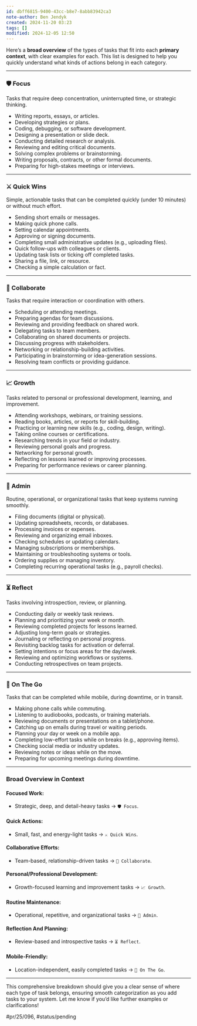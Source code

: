 ```yaml
---
id: dbff6815-9400-43cc-b8e7-8abb83942ca3
note-author: Ben Jendyk
created: 2024-11-20 03:23
tags: []
modified: 2024-12-05 12:50
---
```


Here’s a **broad overview** of the types of tasks that fit into each **primary context**, with clear examples for each. This list is designed to help you quickly understand what kinds of actions belong in each category.

---

### **🛡️ Focus**

Tasks that require deep concentration, uninterrupted time, or strategic thinking.

- Writing reports, essays, or articles.
- Developing strategies or plans.
- Coding, debugging, or software development.
- Designing a presentation or slide deck.
- Conducting detailed research or analysis.
- Reviewing and editing critical documents.
- Solving complex problems or brainstorming.
- Writing proposals, contracts, or other formal documents.
- Preparing for high-stakes meetings or interviews.

---

### **⚔️ Quick Wins**

Simple, actionable tasks that can be completed quickly (under 10 minutes) or without much effort.

- Sending short emails or messages.
- Making quick phone calls.
- Setting calendar appointments.
- Approving or signing documents.
- Completing small administrative updates (e.g., uploading files).
- Quick follow-ups with colleagues or clients.
- Updating task lists or ticking off completed tasks.
- Sharing a file, link, or resource.
- Checking a simple calculation or fact.

---

### **🤝 Collaborate**

Tasks that require interaction or coordination with others.

- Scheduling or attending meetings.
- Preparing agendas for team discussions.
- Reviewing and providing feedback on shared work.
- Delegating tasks to team members.
- Collaborating on shared documents or projects.
- Discussing progress with stakeholders.
- Networking or relationship-building activities.
- Participating in brainstorming or idea-generation sessions.
- Resolving team conflicts or providing guidance.

---

### **📈 Growth**

Tasks related to personal or professional development, learning, and improvement.

- Attending workshops, webinars, or training sessions.
- Reading books, articles, or reports for skill-building.
- Practicing or learning new skills (e.g., coding, design, writing).
- Taking online courses or certifications.
- Researching trends in your field or industry.
- Reviewing personal goals and progress.
- Networking for personal growth.
- Reflecting on lessons learned or improving processes.
- Preparing for performance reviews or career planning.

---

### **📑 Admin**

Routine, operational, or organizational tasks that keep systems running smoothly.

- Filing documents (digital or physical).
- Updating spreadsheets, records, or databases.
- Processing invoices or expenses.
- Reviewing and organizing email inboxes.
- Checking schedules or updating calendars.
- Managing subscriptions or memberships.
- Maintaining or troubleshooting systems or tools.
- Ordering supplies or managing inventory.
- Completing recurring operational tasks (e.g., payroll checks).

---

### **⏳ Reflect**

Tasks involving introspection, review, or planning.

- Conducting daily or weekly task reviews.
- Planning and prioritizing your week or month.
- Reviewing completed projects for lessons learned.
- Adjusting long-term goals or strategies.
- Journaling or reflecting on personal progress.
- Revisiting backlog tasks for activation or deferral.
- Setting intentions or focus areas for the day/week.
- Reviewing and optimizing workflows or systems.
- Conducting retrospectives on team projects.

---

### **🚩 On The Go**

Tasks that can be completed while mobile, during downtime, or in transit.

- Making phone calls while commuting.
- Listening to audiobooks, podcasts, or training materials.
- Reviewing documents or presentations on a tablet/phone.
- Catching up on emails during travel or waiting periods.
- Planning your day or week on a mobile app.
- Completing low-effort tasks while on breaks (e.g., approving items).
- Checking social media or industry updates.
- Reviewing notes or ideas while on the move.
- Preparing for upcoming meetings during downtime.

---

### **Broad Overview in Context**

#### **Focused Work:**

- Strategic, deep, and detail-heavy tasks → `🛡️ Focus`.

#### **Quick Actions:**

- Small, fast, and energy-light tasks → `⚔️ Quick Wins`.

#### **Collaborative Efforts:**

- Team-based, relationship-driven tasks → `🤝 Collaborate`.

#### **Personal/Professional Development:**

- Growth-focused learning and improvement tasks → `📈 Growth`.

#### **Routine Maintenance:**

- Operational, repetitive, and organizational tasks → `📑 Admin`.

#### **Reflection And Planning:**

- Review-based and introspective tasks → `⏳ Reflect`.

#### **Mobile-Friendly:**

- Location-independent, easily completed tasks → `🚩 On The Go`.

---

This comprehensive breakdown should give you a clear sense of where each type of task belongs, ensuring smooth categorization as you add tasks to your system. Let me know if you’d like further examples or clarifications!


#pr/25/096, #status/pending